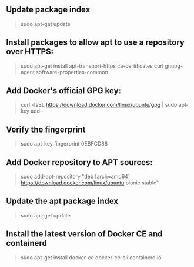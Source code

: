 <!-- https://docs.docker.com/install/linux/docker-ce/ubuntu/ -->
## Update package index
>sudo apt-get update

## Install packages to allow apt to use a repository over HTTPS:
>sudo apt-get install apt-transport-https ca-certificates curl gnupg-agent software-properties-common

## Add Docker's official GPG key: 
>curl -fsSL https://download.docker.com/linux/ubuntu/gpg | sudo apt-key add -

## Verify the fingerprint
>sudo apt-key fingerprint 0EBFCD88

## Add Docker repository to APT sources:
>sudo add-apt-repository "deb [arch=amd64] https://download.docker.com/linux/ubuntu bionic stable"

## Update the apt package index
>sudo apt-get update

## Install the latest version of Docker CE and containerd
>sudo apt-get install docker-ce docker-ce-cli containerd.io
